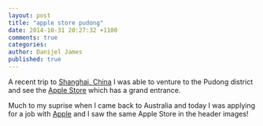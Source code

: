 ```yaml
---
layout: post
title: "apple store pudong"
date: 2014-10-31 20:27:32 +1100
comments: true
categories: 
author: Danijel James
published: true
---
```

A recent trip to <a href="https://en.wikipedia.org/wiki/Shanghai">Shanghai, China</a> I was able to venture to the Pudong district and see the <a href="https://www.apple.com/cn/retail/pudong/">Apple Store</a> which has a grand entrance.

Much to my suprise when I came back to Australia and today I was applying for a job with <a href="https://jobs.apple.com/">Apple</a> and I saw the same Apple Store in the header images!